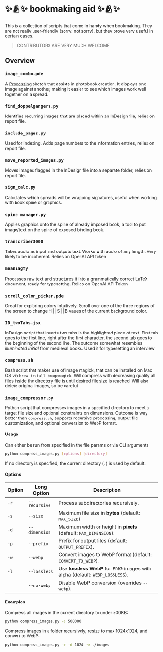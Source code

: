 # ✨🫂✨ bookmaking aid ✨🫂✨ 

This is a collection of scripts that come in handy when bookmaking. They are not really user-friendly (sorry, not sorry), but they prove very useful in certain cases.

>CONTRIBUTORS ARE VERY MUCH WELCOME
 
## Overview

### `image_combo.pde`
A [Processing](https://processing.org) sketch that assists in photobook creation. It displays one image against another, making it easier to see which images work well together on a spread.

### `find_doppelgangers.py`
Identifies recurring images that are placed within an InDesign file, relies on report file.

### `include_pages.py`
Used for indexing. Adds page numbers to the information entries, relies on report file.

### `move_reported_images.py`
Moves images flagged in the InDesign file into a separate folder, relies on report file.

### `sign_calc.py`
Calculates which spreads will be wrapping signatures, useful when working with book spine or graphics.

### `spine_manager.py`
Applies graphics onto the spine of already imposed book, a tool to put image/text on the spine of exposed binding book.

### `transcriber3000`
Takes audio as input and outputs text. Works with audio of any length. Very likely to be incoherent. Relies on OpenAI API token

### `meaningfy`
Processes raw text and structures it into a grammatically correct LaTeX document, ready for typesetting. Relies on OpenAI API Token

### `scroll_color_picker.pde`
Great for exploring colors intuitively. Scroll over one of the three regions of the screen to change H || S || B vaues of the current background color.

### `ID_twoTabs.jsx`
InDesign script that inserts two tabs in the highlighted piece of text. First tab goes to the first line, right after the first character, the second tab goes to the beginning of the second line. The outcome somewhat resembles *illuminated initial* from medieval books. Used it for typesetting an interview 

### `compress.sh`
Bash script that makes use of image magick, that can be installed on Mac OS via `brew install imagemagick`. Will compress with decreasing quality all files inside the directory file is until desired file size is reached. Will also delete original images, so be careful

### `image_compressor.py`
Python script that compresses images in a specified directory to meet a target file size and optional constraints on dimensions. Outcome is way better than `compress.sh`, supports recursive processing, output file customization, and optional conversion to WebP format.

#### Usage
Can either be run from specified in the file params or via CLI arguments 

```bash
python compress_images.py [options] [directory]
```

If no directory is specified, the current directory (`.`) is used by default.

#### Options

| Option | Long Option        | Description |
|--------|--------------------|-------------|
| `-r`   | `--recursive`      | Process subdirectories recursively. |
| `-s`   | `--size`           | Maximum file size in **bytes** (default: `MAX_SIZE`). |
| `-d`   | `--dimension`      | Maximum width or height in **pixels** (default: `MAX_DIMENSION`). |
| `-p`   | `--prefix`         | Prefix for output files (default: `OUTPUT_PREFIX`). |
| `-w`   | `--webp`           | Convert images to WebP format (default: `CONVERT_TO_WEBP`). |
| `-l`   | `--lossless`       | Use **lossless WebP** for PNG images with alpha (default: `WEBP_LOSSLESS`). |
|        | `--no-webp`        | Disable WebP conversion (overrides `--webp`). |

#### Examples

Compress all images in the current directory to under 500KB:

```bash
python compress_images.py -s 500000
```

Compress images in a folder recursively, resize to max 1024x1024, and convert to WebP:

```bash
python compress_images.py -r -d 1024 -w ./images
```


